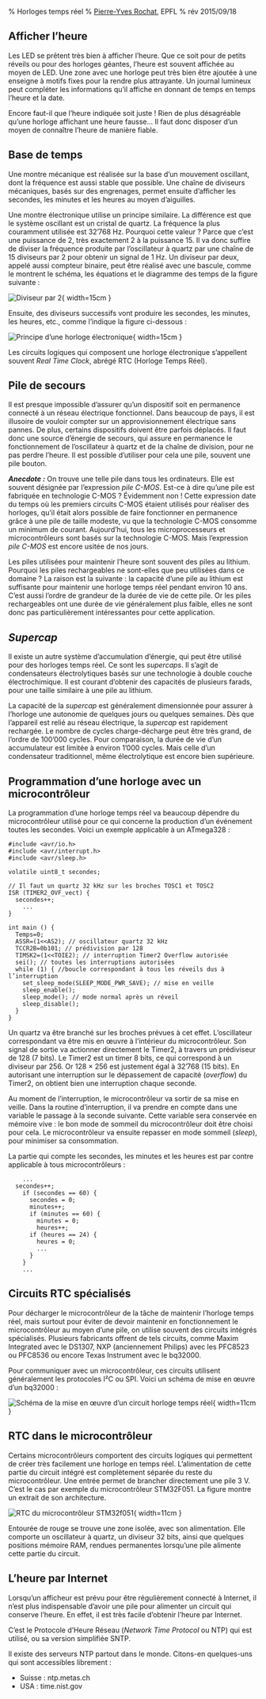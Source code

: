 % Horloges temps réel
% [Pierre-Yves Rochat](mailto:pyr@pyr.ch), EPFL
% rév 2015/09/18


## Afficher l’heure ###

Les LED se prêtent très bien à afficher l’heure. Que ce soit pour de petits réveils ou pour des horloges géantes, l’heure est souvent affichée au moyen de LED. Une zone avec une horloge peut très bien être ajoutée à une enseigne à motifs fixes pour la rendre plus attrayante. Un journal lumineux peut compléter les informations qu’il affiche en donnant de temps en temps l’heure et la date.

Encore faut-il que l’heure indiquée soit juste ! Rien de plus désagréable qu’une horloge affichant une heure fausse... Il faut donc disposer d’un moyen de connaître l’heure de manière fiable.

## Base de temps ##

Une montre mécanique est réalisée sur la base d’un mouvement oscillant, dont la fréquence est aussi stable que possible. Une chaîne de diviseurs mécaniques, basés sur des engrenages, permet ensuite d’afficher les secondes, les minutes et les heures au moyen d’aiguilles.

Une montre électronique utilise un principe similaire. La différence est que le système oscillant est un cristal de quartz. La fréquence la plus couramment utilisée est 32’768 Hz. Pourquoi cette valeur ? Parce que c’est une puissance de 2, très exactement 2 à la puissance 15. Il va donc suffire de diviser la fréquence produite par l’oscillateur à quartz par une chaîne de 15 diviseurs par 2 pour obtenir un signal de 1 Hz. Un diviseur par deux, appelé aussi compteur binaire, peut être réalisé avec une bascule, comme le montrent le schéma, les équations et le diagramme des temps de la figure suivante :

![Diviseur par 2](images/div2.png "Diviseur par 2"){ width=15cm }

Ensuite, des diviseurs successifs vont produire les secondes, les minutes, les heures, etc., comme l’indique la figure ci-dessous :

![Principe d’une horloge électronique](images/horloge-32k-div.png "Principe d’une horloge électronique"){ width=15cm }

Les circuits logiques qui composent une horloge électronique s’appellent souvent *Real Time Clock*, abrégé RTC (Horloge Temps Réel).

## Pile de secours ##

Il est presque impossible d’assurer qu’un dispositif soit en permanence connecté à un réseau électrique fonctionnel. Dans beaucoup de pays, il est illusoire de vouloir compter sur un approvisionnement électrique sans pannes. De plus, certains dispositifs doivent être parfois déplacés. Il faut donc une source d’énergie de secours, qui assure en permanence le fonctionnement de l’oscillateur à quartz et de la chaîne de division, pour ne pas perdre l’heure. Il est possible d’utiliser pour cela une pile, souvent une pile bouton.

__*Anecdote :*__ On trouve une telle pile dans tous les ordinateurs. Elle est souvent désignée par l’expression *pile C-MOS*. Est-ce à dire qu’une pile est fabriquée en technologie C-MOS ? Évidemment non ! Cette expression date du temps où les premiers circuits C-MOS étaient utilisés pour réaliser des horloges, qu’il était alors possible de faire fonctionner en permanence grâce à une pile de taille modeste, vu que la technologie C-MOS consomme un minimum de courant. Aujourd’hui, tous les microprocesseurs et microcontrôleurs sont basés sur la technologie C-MOS. Mais l’expression *pile C-MOS* est encore usitée de nos jours.

Les piles utilisées pour maintenir l’heure sont souvent des piles au lithium. Pourquoi les piles rechargeables ne sont-elles que peu utilisées dans ce domaine ? La raison est la suivante : la capacité d’une pile au lithium est suffisante pour maintenir une horloge temps réel pendant environ 10 ans. C’est aussi l’ordre de grandeur de la durée de vie de cette pile. Or les piles rechargeables ont une durée de vie généralement plus faible, elles ne sont donc pas particulièrement intéressantes pour cette application.

## *Supercap* ##

Il existe un autre système d’accumulation d’énergie, qui peut être utilisé pour des horloges temps réel. Ce sont les *supercaps*. Il s’agit de condensateurs électrolytiques basés sur une technologie à double couche électrochimique. Il est courant d’obtenir des capacités de plusieurs farads, pour une taille similaire à une pile au lithium.

La capacité de la *supercap* est généralement dimensionnée pour assurer à l’horloge une autonomie de quelques jours ou quelques semaines. Dès que l’appareil est relié au réseau électrique, la *supercap* est rapidement rechargée. Le nombre de cycles charge-décharge peut être très grand, de l’ordre de 100’000 cycles. Pour comparaison, la durée de vie d’un accumulateur est limitée à environ 1’000 cycles. Mais celle d’un condensateur traditionnel, même électrolytique est encore bien supérieure.

## Programmation d’une horloge avec un microcontrôleur ##

La programmation d’une horloge temps réel va beaucoup dépendre du microcontrôleur utilisé pour ce qui concerne la production d’un événement toutes les secondes. Voici un exemple applicable à un ATmega328 :

~~~~~~~ { .c .numberLines startFrom="1" }
#include <avr/io.h>
#include <avr/interrupt.h>
#include <avr/sleep.h>

volatile uint8_t secondes;

// Il faut un quartz 32 kHz sur les broches TOSC1 et TOSC2
ISR (TIMER2_OVF_vect) {
  secondes++;
    ...
}

int main () {
  Temps=0;
  ASSR=(1<<AS2); // oscillateur quartz 32 kHz
  TCCR2B=0b101; // prédivision par 128
  TIMSK2=(1<<TOIE2); // interruption Timer2 Overflow autorisée
  sei(); // toutes les interruptions autorisées
  while (1) { //boucle correspondant à tous les réveils dus à l’interruption
    set_sleep_mode(SLEEP_MODE_PWR_SAVE); // mise en veille
    sleep_enable();
    sleep_mode(); // mode normal après un réveil
    sleep_disable();
  }
}
~~~~~~~
<!-- retour au mode normal -->

Un quartz va être branché sur les broches prévues à cet effet. L’oscillateur correspondant va être mis en œuvre à l’intérieur du microcontrôleur. Son signal de sortie va actionner directement le Timer2, à travers un prédiviseur de 128 (7 bits). Le Timer2 est un timer 8 bits, ce qui correspond à un diviseur par 256. Or 128 × 256 est justement égal à 32’768 (15 bits). En autorisant une interruption sur le dépassement de capacité (*overflow*) du Timer2, on obtient bien une interruption chaque seconde.

Au moment de l’interruption, le microcontrôleur va sortir de sa mise en veille. Dans la routine d’interruption, il va prendre en compte dans une variable le passage à la seconde suivante. Cette variable sera conservée en mémoire vive : le bon mode de sommeil du microcontrôleur doit être choisi pour cela. Le microcontrôleur va ensuite repasser en mode sommeil (*sleep*), pour minimiser sa consommation.

La partie qui compte les secondes, les minutes et les heures est par contre applicable à tous microcontrôleurs :

<!--
Pour l’exemple ci-dessous, il me semble qu’il est plus sage de ne pas faire des tests d’égalité stricts, mais des tests >=. Qu’est ce que tu en penses ?

... if (secondes >= 60) { ...
... if (minutes >= 60) { ...
... if (heures >= 24) { ...
 -->

~~~~~~~ { .c .numberLines startFrom="8" }
    ...
  secondes++;
    if (secondes == 60) {
      secondes = 0;
      minutes++;
      if (minutes == 60) {
        minutes = 0;
        heures++;
      if (heures == 24) {
        heures = 0;
        ...
      }
    }
    ...
~~~~~~~
<!-- retour au mode normal -->

## Circuits RTC spécialisés ##

Pour décharger le microcontrôleur de la tâche de maintenir l’horloge temps réel, mais surtout pour éviter de devoir maintenir en fonctionnement le microcontrôleur au moyen d’une pile, on utilise souvent des circuits intégrés spécialisés. Plusieurs fabricants offrent de tels circuits, comme Maxim Integrated avec le DS1307, NXP (anciennement Philips) avec les PFC8523 ou PFC8536 ou encore Texas Instrument avec le bq32000.

Pour communiquer avec un microcontrôleur, ces circuits utilisent généralement les protocoles I²C ou SPI. Voici un schéma de mise en œuvre d’un bq32000 :

![Schéma de la mise en œuvre d’un circuit horloge temps réel](images/bq32000.png "Schéma de la mise en œuvre d’un circuit horloge temps réel"){ width=11cm }


<!--
Question philosophique : quand on crée une horloge avec un microcontrôleur et un DS1307, quelle est la façon la plus rationnelle de travailler :

SOLUTION 1
- Le µcontrôleur se réveille toutes les secondes
- Il demande l’heure au DS1307 via I²C
- Il affiche l’heure
- Il retourne dodo

SOLUTION 2
- Le µcontrôleur règle la sortie SQW du DS1307 à 1 Hz lors de la 1ère utilisation. Le signal SQW est connecté à une broche du microcontrôleur qui est configurée pour le réveiller lors d’une transition.
- Le µcontrôleur demande l’heure au DS1307 toutes les 24 heures (ou avec une autre constante de temps).
- Il se réveille avec SQW
- Il ajoute 1 à la variable HEURE
- Il affiche l’heure
- Il retourne dodo

SOLUTION 3
Même chose que la solution 2 sauf qu’on n’utilise pas le signal SQW du DS1307, mais un timer interne du µcontrôleur qui le réveille toutes les secondes.


MON AVIS
La solution 1 est de loin la plus facile à programmer, mais elle a le désavantage de beaucoup utiliser la communication I²C et donc d’être énergivore. Du point de la précision, c’est pas génial non plus, puisqu’on ne peut pas prédire quelle est la durée de la communication sur le bus I²C. Pour info, c’est cette solution que j’ai retenu pour l’instant pour mon horloge à cycles ultradiens (http://ouilogique.com/horloge_cycles_ultradiens/).

La solution 2 est bien du point de vue de la consommation d’énergie, mais si le microcontrôleur a un souci, on ne le corrigera qu’une fois la constante de temps passée (24 h dans mon exemple).

Je n’aime pas beaucoup la solution 3 parce qu’on doit foire tout un micmac pour prendre en compte le fait que le timer ne peut pas être réglé à une seconde exactement.

On pourrait aussi faire un mélange des solutions 1 et 2 en réveillant le microntrôleur avec le signal SQW et en demandant chaque fois l’heure via I²C.

Bon, de mon expérience, le DS1307 n’est pas suffisamment précis pour s’inquiéter trop de l’exactitude. C’est plus pour l’aspect philosophique que ça m’intéresse.

-->

## RTC dans le microcontrôleur ##

<!-- Est-ce que ce que tu veux dire n’est pas plutôt :

Certains microcontrôleurs intègrent une horloge temps réel.

???
-->
Certains microcontrôleurs comportent des circuits logiques qui permettent de créer très facilement une horloge en temps réel. L’alimentation de cette partie du circuit intégré est complètement séparée du reste du microcontrôleur. Une entrée permet de brancher directement une pile 3 V. C’est le cas par exemple du microcontrôleur STM32F051. La figure montre un extrait de son architecture.

![RTC du microcontrôleur STM32f051](images/STM32F051-RTC.png "RTC du microcontrôleur STM32f051"){ width=11cm }

Entourée de rouge se trouve une zone isolée, avec son alimentation. Elle comporte un oscillateur à quartz, un diviseur 32 bits, ainsi que quelques positions mémoire RAM, rendues permanentes lorsqu’une pile alimente cette partie du circuit.

## L’heure par Internet ##

Lorsqu’un afficheur est prévu pour être régulièrement connecté à Internet, il n’est plus indispensable d’avoir une pile pour alimenter un circuit qui conserve l’heure. En effet, il est très facile d’obtenir l’heure par Internet.

C’est le Protocole d’Heure Réseau (*Network Time Protocol* ou NTP) qui est utilisé, ou sa version simplifiée SNTP.

Il existe des serveurs NTP partout dans le monde. Citons-en quelques-uns qui sont accessibles librement :

- Suisse : ntp.metas.ch
- USA : time.nist.gov

<!--

Ça serait bien d’avoir un exemple de serveur NTP par continent.

Si tu as quelques infos sur les techniques de synchonisation, ça serait bien de les indiquer. En effet, ce n’est pas trivial de tenir compte des temps de latences. Il y a la latence lors de la demande via NTP, puis la latence lors de la synchro via I²C. Quelles sont les incertitudes minimales qu’on peut obtenir ? Et comment les obtenir ?


NTP ne gère pas le passage à l’heure d’été et d’hiver. Comment faire pour l’implémenter ? Si on code les dates et les heures de passage en dur dans l’application on prend le risque de devoir mettre à jour tous les systèmes programmés si un jour les dates changent.

-->
